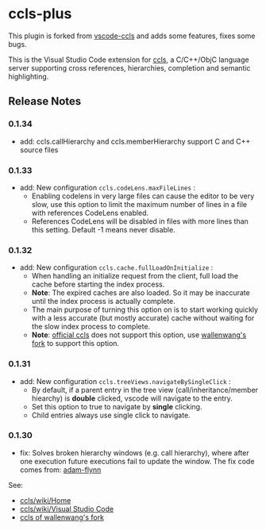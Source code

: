 # ccls-plus

This plugin is forked from [vscode-ccls](https://github.com/MaskRay/vscode-ccls) and adds some features, fixes some bugs.

This is the Visual Studio Code extension for [ccls](https://github.com/MaskRay/ccls),
 a C/C++/ObjC language server supporting cross references, hierarchies, completion and semantic highlighting.


## Release Notes

### 0.1.34
* add: ccls.callHierarchy and ccls.memberHierarchy support C and C++ source files

### 0.1.33
* add: New configuration `ccls.codeLens.maxFileLines` :
    * Enabling codelens in very large files can cause the editor to be very slow, use this option to limit the maximum number of lines in a file with references CodeLens enabled.
    * References CodeLens will be disabled in files with more lines than this setting. Default -1 means never disable.
    
### 0.1.32
* add: New configuration `ccls.cache.fullLoadOnInitialize` :
    * When handling an initialize request from the client, full load the cache before starting the index process. 
    * **Note**: The expired caches are also loaded. So it may be inaccurate until the index process is actually complete. 
    * The main purpose of turning this option on is to start working quickly with a less accurate (but mostly accurate) cache without waiting for the slow index process to complete.
    * **Note**: [official ccls](https://github.com/MaskRay/ccls) does not support this option, use [wallenwang's fork](https://github.com/xinghun/ccls) to support this option.

### 0.1.31
* add: New configuration `ccls.treeViews.navigateBySingleClick` :
    * By default, if a parent entry in the tree view (call/inheritance/member hiearchy) is **double** clicked, vscode will navigate to the entry. 
    * Set this option to true to navigate by **single** clicking.
    * Child entries always use single click to navigate.

### 0.1.30
* fix: Solves broken hierarchy windows (e.g. call hierarchy), where after one execution future executions fail to update the window. The fix code comes from: [adam-flynn](https://github.com/adam-flynn/vscode-ccls)


See:

* [ccls/wiki/Home](https://github.com/MaskRay/ccls/wiki/Home)
* [ccls/wiki/Visual Studio Code](https://github.com/MaskRay/ccls/wiki/Visual-Studio-Code)
* [ccls of wallenwang's fork](https://github.com/xinghun/ccls)
